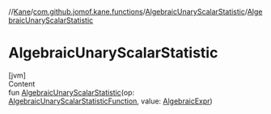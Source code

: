 //[Kane](../../index.md)/[com.github.jomof.kane.functions](../index.md)/[AlgebraicUnaryScalarStatistic](index.md)/[AlgebraicUnaryScalarStatistic](-algebraic-unary-scalar-statistic.md)



# AlgebraicUnaryScalarStatistic  
[jvm]  
Content  
fun [AlgebraicUnaryScalarStatistic](-algebraic-unary-scalar-statistic.md)(op: [AlgebraicUnaryScalarStatisticFunction](../-algebraic-unary-scalar-statistic-function/index.md), value: [AlgebraicExpr](../../com.github.jomof.kane/-algebraic-expr/index.md))  



